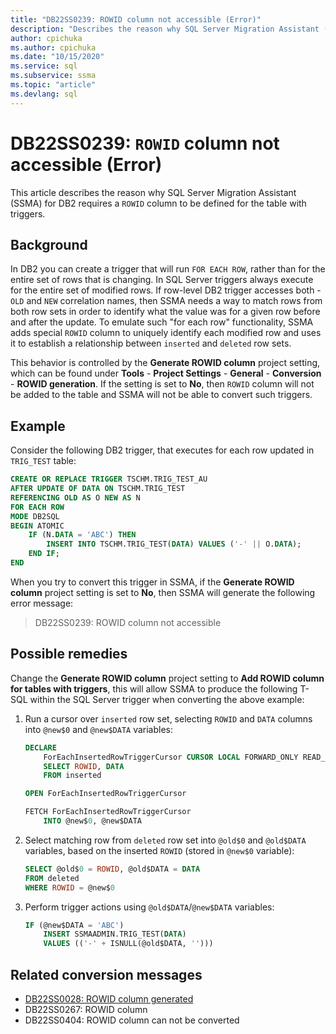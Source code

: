 ```yaml
---
title: "DB22SS0239: ROWID column not accessible (Error)"
description: "Describes the reason why SQL Server Migration Assistant (SSMA) for DB2 requires a ROWID column to be defined."
author: cpichuka
ms.author: cpichuka
ms.date: "10/15/2020"
ms.service: sql
ms.subservice: ssma
ms.topic: "article"
ms.devlang: sql
---
```


# DB22SS0239: `ROWID` column not accessible (Error)

This article describes the reason why SQL Server Migration Assistant (SSMA) for DB2 requires a `ROWID` column to be defined for the table with triggers.

## Background

In DB2 you can create a trigger that will run `FOR EACH ROW`, rather than for the entire set of rows that is changing. In SQL Server triggers always execute for the entire set of modified rows. If row-level DB2 trigger accesses both - `OLD` and `NEW` correlation names, then SSMA needs a way to match rows from both row sets in order to identify what the value was for a given row before and after the update. To emulate such "for each row" functionality, SSMA adds special `ROWID` column to uniquely identify each modified row and uses it to establish a relationship between `inserted` and `deleted` row sets.

This behavior is controlled by the **Generate ROWID column** project setting, which can be found under **Tools** - **Project Settings** - **General** - **Conversion** - **ROWID generation**. If the setting is set to **No**, then `ROWID` column will not be added to the table and SSMA will not be able to convert such triggers.

## Example

Consider the following DB2 trigger, that executes for each row updated in `TRIG_TEST` table:

```sql
CREATE OR REPLACE TRIGGER TSCHM.TRIG_TEST_AU
AFTER UPDATE OF DATA ON TSCHM.TRIG_TEST
REFERENCING OLD AS O NEW AS N
FOR EACH ROW
MODE DB2SQL
BEGIN ATOMIC
    IF (N.DATA = 'ABC') THEN
        INSERT INTO TSCHM.TRIG_TEST(DATA) VALUES ('-' || O.DATA);
    END IF;
END
```

When you try to convert this trigger in SSMA, if the **Generate ROWID column** project setting is set to **No**, then SSMA will generate the following error message:

> DB22SS0239: ROWID column not accessible

## Possible remedies

Change the **Generate ROWID column** project setting to **Add ROWID column for tables with triggers**, this will allow SSMA to produce the following T-SQL within the SQL Server trigger when converting the above example:

1) Run a cursor over `inserted` row set, selecting `ROWID` and `DATA` columns into `@new$0` and `@new$DATA` variables:

    ```sql
    DECLARE
        ForEachInsertedRowTriggerCursor CURSOR LOCAL FORWARD_ONLY READ_ONLY FOR
        SELECT ROWID, DATA
        FROM inserted

    OPEN ForEachInsertedRowTriggerCursor

    FETCH ForEachInsertedRowTriggerCursor
        INTO @new$0, @new$DATA
    ```

2) Select matching row from `deleted` row set into `@old$0` and `@old$DATA` variables, based on the inserted `ROWID` (stored in `@new$0` variable):

    ```sql
    SELECT @old$0 = ROWID, @old$DATA = DATA
    FROM deleted
    WHERE ROWID = @new$0
    ```

3) Perform trigger actions using `@old$DATA`/`@new$DATA` variables:

    ```sql
    IF (@new$DATA = 'ABC')
        INSERT SSMAADMIN.TRIG_TEST(DATA)
        VALUES (('-' + ISNULL(@old$DATA, '')))
    ```

## Related conversion messages

* [DB22SS0028: ROWID column generated](db22ss0028.md)
* DB22SS0267: ROWID column
* DB22SS0404: ROWID column can not be converted
